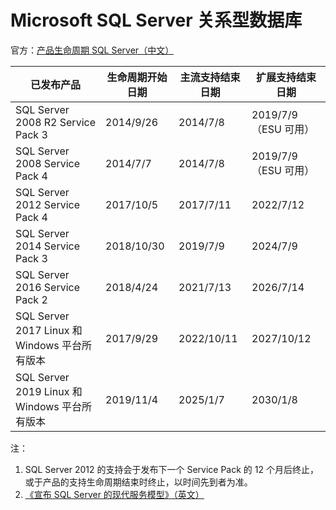 # Microsoft SQL Server 关系型数据库

官方：[产品生命周期 SQL Server（中文）](https://docs.microsoft.com/zh-cn/lifecycle/products/?products=sql-server)

|已发布产品|生命周期开始日期|主流支持结束日期|扩展支持结束日期|
|---|---|---|---|
|SQL Server 2008 R2 Service Pack 3|2014/9/26|2014/7/8|2019/7/9（ESU 可用）|
|SQL Server 2008 Service Pack 4|2014/7/7|2014/7/8|2019/7/9（ESU 可用）|
|SQL Server 2012 Service Pack 4|2017/10/5|2017/7/11|2022/7/12|
|SQL Server 2014 Service Pack 3|2018/10/30|2019/7/9|2024/7/9|
|SQL Server 2016 Service Pack 2|2018/4/24|2021/7/13|2026/7/14|
|SQL Server 2017 Linux 和 Windows 平台所有版本|2017/9/29|2022/10/11|2027/10/12|
|SQL Server 2019 Linux 和 Windows 平台所有版本|2019/11/4|2025/1/7|2030/1/8|

注：
1. SQL Server 2012 的支持会于发布下一个 Service Pack 的 12 个月后终止，或于产品的支持生命周期结束时终止，以时间先到者为准。
1. [《宣布 SQL Server 的现代服务模型》（英文）](https://blogs.msdn.microsoft.com/sqlreleaseservices/announcing-the-modern-servicing-model-for-sql-server/)

